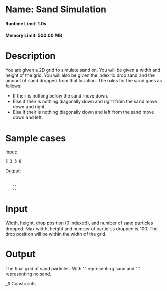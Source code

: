 # Name: Sand Simulation

#### Runtime Limit: 1.0s

#### Memory Limit: 500.00 MB

# Description

You are given a 2D grid to simulate sand on. You will be given a width and height of the grid. You will also be given the index to drop sand and the amount of sand dropped from that location. The rules for the sand goes as follows: 
<br>
- If their is nothing below the sand move down. <br>
- Else if their is nothing diagonally down and right from the sand move down and right.<br>
- Else if their is nothing diagonally down and left from the sand move down and left. 

# Sample cases

Input:
```
5 3 3 6
```

Output:
```
     
   ..
 ....
```


# Input

Width, height, drop position (0 indexed), and number of sand particles dropped.
Max width, height and number of particles dropped is 100. The drop position will be within the width of the grid.  

# Output

The final grid of sand particles. With '.' representing sand and ' ' representing no sand. 

_# Constraints



